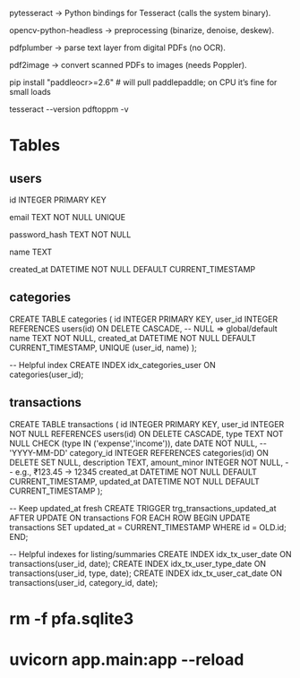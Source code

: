 pytesseract → Python bindings for Tesseract (calls the system binary).

opencv-python-headless → preprocessing (binarize, denoise, deskew).

pdfplumber → parse text layer from digital PDFs (no OCR).

pdf2image → convert scanned PDFs to images (needs Poppler).

pip install "paddleocr>=2.6"  # will pull paddlepaddle; on CPU it’s fine for small loads

tesseract --version
pdftoppm -v

# Tables
## users
id            INTEGER PRIMARY KEY

email         TEXT NOT NULL UNIQUE

password_hash TEXT NOT NULL

name          TEXT

created_at    DATETIME NOT NULL DEFAULT CURRENT_TIMESTAMP

## categories
CREATE TABLE categories (
  id         INTEGER PRIMARY KEY,
  user_id    INTEGER REFERENCES users(id) ON DELETE CASCADE, -- NULL ⇒ global/default
  name       TEXT NOT NULL,
  created_at DATETIME NOT NULL DEFAULT CURRENT_TIMESTAMP,
  UNIQUE (user_id, name)
);

-- Helpful index
CREATE INDEX idx_categories_user ON categories(user_id);

## transactions
CREATE TABLE transactions (
  id            INTEGER PRIMARY KEY,
  user_id       INTEGER NOT NULL REFERENCES users(id) ON DELETE CASCADE,
  type          TEXT NOT NULL CHECK (type IN ('expense','income')),
  date          DATE NOT NULL,                         -- 'YYYY-MM-DD'
  category_id   INTEGER REFERENCES categories(id) ON DELETE SET NULL,
  description   TEXT,
  amount_minor  INTEGER NOT NULL,                      -- e.g., ₹123.45 → 12345
  created_at    DATETIME NOT NULL DEFAULT CURRENT_TIMESTAMP,
  updated_at    DATETIME NOT NULL DEFAULT CURRENT_TIMESTAMP
);

-- Keep updated_at fresh
CREATE TRIGGER trg_transactions_updated_at
AFTER UPDATE ON transactions
FOR EACH ROW BEGIN
  UPDATE transactions SET updated_at = CURRENT_TIMESTAMP WHERE id = OLD.id;
END;

-- Helpful indexes for listing/summaries
CREATE INDEX idx_tx_user_date         ON transactions(user_id, date);
CREATE INDEX idx_tx_user_type_date    ON transactions(user_id, type, date);
CREATE INDEX idx_tx_user_cat_date     ON transactions(user_id, category_id, date);


# rm -f pfa.sqlite3  
# uvicorn app.main:app --reload

